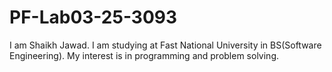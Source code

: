 # PF-Lab03-25-3093
I am Shaikh Jawad. I am studying at Fast National University in BS(Software Engineering). My interest is in programming and problem solving.
